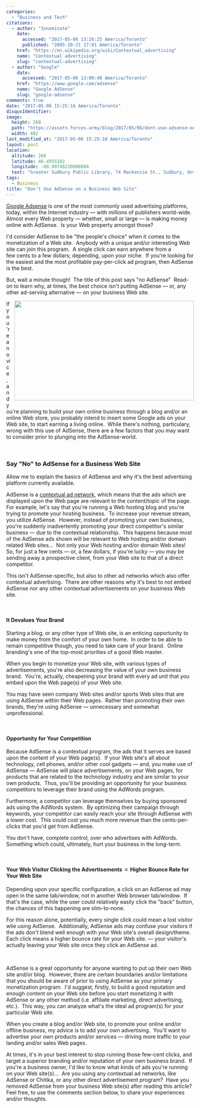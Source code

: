 ```yaml
---
categories:
  - "Business and Tech"
citations:
  - author: "Innominate"
    date:
      accessed: "2017-05-06 13:26:25 America/Toronto"
      published: "2005-10-21 17:01 America/Toronto"
    href: "https://en.wikipedia.org/wiki/Contextual_advertising"
    name: "Contextual advertising"
    slug: "contextual-advertising"
  - author: "Google"
    date:
      accessed: "2017-05-06 13:09:40 America/Toronto"
    href: "https://www.google.com/adsense"
    name: "Google AdSense"
    slug: "google-adsense"
comments: true
date: "2017-05-06 15:25:16 America/Toronto"
disqusIdentifier: 
image:
  height: 268
  path: "https://assets.forces.army/blog/2017/05/06/dont-use-adsense-on-a-business-web-site/hotlink-ok/innominate_1_482x268.png"
  width: 482
last_modified_at: "2017-05-06 15:25:16 America/Toronto"
layout: post
location:
  altitude: 266
  latitude: 46.4955102
  longitude: -80.99748220000004
  text: "Greater Sudbury Public Library, 74 Mackenzie St., Sudbury, Ontario, P3C 4X8, Canada"
tags:
  - Business
title: "Don't Use AdSense on a Business Web Site"
---
```


<p>
  <a href="{{ site.url }}{{ page.url }}#cite-google-adsense" rel="me" title="Google AdSense">Google Adsense</a> is one of the most commonly used advertising
  platforms, today, within the Internet industry &#8212; with millions of publishers world-wide.&nbsp; Almost every Web property &#8212; whether, small or large
  &#8212; is making money online with AdSense.&nbsp; Is your Web property amongst those?
</p>
<p>
  I'd consider AdSense to be &quot;the people's choice&quot; when it comes to the monetization of a Web site.&nbsp; Anybody with a unique and/or interesting Web
  site can join this program.&nbsp; A single click can earn anywhere from a few cents to a few dollars; depending, upon your niche.&nbsp; If you're looking for
  the easiest and the most profitable pay-per-click ad program, then AdSense is the best.
</p>
<p>
  But, wait a minute though!&nbsp; The title of this post says &quot;no AdSense&quot;&nbsp; Read-on to learn why, at times, the best choice isn't putting
  AdSense &#8212; or, any other ad-serving alternative &#8212; on your business Web site.
</p>
<!-- excerptBreak -->
<img
  alt="" height="268" src="{{ site.uri.assets }}/blog/2017/05/06/dont-use-adsense-on-a-business-web-site/innominate_1_482x268.png"
  style="border: 0px; float: right; margin-bottom: 10px; margin-left: 10px;" width="482" />
<p>
  If you're a novice, and you're planning to build your own online business through a blog and/or an online Web store, you probably intend to insert some Google
  ads on your Web site, to start earning a living online.&nbsp; While there's nothing, particulary, wrong with this use of AdSense, there are a few factors that
  you may want to consider prior to plunging into the AdSense-world.
</p>
<p>
  &nbsp;
</p>
<h3 id="say-no-to-adsense-for-a-business-web-site">
  Say &quot;No&quot; to AdSense for a Business Web Site
</h3>
<p>
  Allow me to explain the basics of AdSense and why it's the best advertising platform currently available.
</p>
<p>
  AdSense is a <a href="{{ site.url }}{{ page.url }}#cite-contextual-advertising" rel="me" title="Contextual advertising">contextual ad network</a>, which means
  that the ads which are displayed upon the Web page are relevant to the content/topic of the page.&nbsp; For example, let's say that you're running a Web
  hosting blog and you're trying to promote your hosting business.&nbsp; To increase your revenue stream, you utilize AdSense.&nbsp; However, instead of
  promoting your own business, you're suddenly inadvertently promoting your direct competitor's similar business &#8212; due to the contextual
  relationship.&nbsp; This happens because most of the AdSense ads shown will be relevant to Web hosting and/or domain related Web sites&hellip;&nbsp; Not only
  your Web hosting and/or domain Web sites!&nbsp; So, for just a few cents &#8212; or, a few dollars, if you're lucky &#8212; you may be sending away a
  prospective client, from your Web site to that of a direct competitor.
</p>
<p>
  This isn't AdSense-specific, but also to other ad networks which also offer contextual advertising.&nbsp; There are other reasons why it's best to not embed
  AdSense nor any other contextual advertisements on your business Web site.
</p>
<p>
  &nbsp;
</p>
<h4>
  It Devalues Your Brand
</h4>
<p>
  Starting a blog, or any other type of Web site, is an enticing opportunity to make money from the comfort of your own home.&nbsp; In order to be able to
  remain competitive though, you need to take care of your brand.&nbsp; Online branding's one of the top-most priorities of a good Web master.
</p>
<p>
  When you begin to monetize your Web site, with various types of advertisements, you're also decreasing the value of your own business brand.&nbsp; You're,
  actually, cheapening your brand with every ad unit that you embed upon the Web page(s) of your Web site.
</p>
<p>
  You may have seen company Web sites and/or sports Web sites that are using AdSense within their Web pages.&nbsp; Rather than promoting their own brands,
  they're using AdSense &#8212; unnecessary and somewhat unprofessional.
</p>
<p>
  &nbsp;
</p>
<h4>
  Opportunity for Your Competition
</h4>
<p>
  Because AdSense is a contextual program, the ads that it serves are based upon the content of your Web page(s).&nbsp; If your Web site's all about technology,
  cell phones, and/or other cool gadgets &#8212; and, you make use of AdSense &#8212; AdSense will place advertisements, on your Web pages, for products that
  are related to the technology industry and are similar to your own products.&nbsp; Thus, you'll be providing an opportunity for your business competitors to
  leverage their brand using the AdWords program.
</p>
<p>
  Furthermore, a competitor can leverage themselves by buying sponsored ads using the AdWords system.&nbsp; By optimizing their campaign through keywords, your
  competitor can easily reach your site through AdSense with a lower cost.&nbsp; This could cost you much more revenue than the cents-per-clicks that you'd get
  from AdSense.
</p>
<p>
  You don't have, complete control, over who advertises with AdWords.&nbsp; Something which could, ultimately, hurt your business in the long-term.
</p>
<p>
  &nbsp;
</p>
<h4>
  Your Web Visitor Clicking the Advertisements&nbsp; &equiv;&nbsp; Higher Bounce Rate for Your Web Site
</h4>
<p>
  Depending upon your specific configuration, a click on an AdSense ad may open in the same tab/window, not in another Web browser tab/window.&nbsp; If that's
  the case, while the user could relatively easily click the &quot;back&quot; button, the chances of this happening are slim-to-none.
</p>
<p>
  For this reason alone, potentially, every single click could mean a lost visitor wlie using AdSense.&nbsp; Additionally, AdSense ads may confuse your visitors
  if the ads don't blend well enough with your Web site's overall design/theme.&nbsp; Each click means a higher bounce rate for your Web site. &#8212; your
  visitor's actually leaving your Web site once they click an AdSense ad.
</p>
<p>
  &nbsp;
</p>
<p>
  AdSense is a great opportunity for anyone wanting to put up their own Web site and/or blog.&nbsp; However, there are certain boundaries and/or limitations
  that you should be aware of prior to using AdSense as your primary monetization program.&nbsp; I'd suggest, firstly, to build a good reputation and enough
  content on your Web site before you start monetizing it with AdSense or any other method (i.e. affiliate marketing, direct advertising, etc.).&nbsp; This way,
  you can analyze what's the ideal ad program(s) for your particular Web site.
</p>
<p>
  When you create a blog and/or Web site, to promote your online and/or offline business, my advice is to add your own advertising.&nbsp; You'll want to
  advertise your own products and/or services &#8212; driving more traffic to your landing and/or sales Web pages.
</p>
<p>
  At times, it's in your best interest to stop running those few-cent clicks, and target a superior branding and/or reputation of your own business brand.&nbsp;
  If you're a business owner, I'd like to know what kinds of ads you're running on your Web site(s)&hellip;&nbsp; Are you using any contextual ad networks, like
  AdSense or Chitika, or any other direct advertisement program?&nbsp; Have you removed AdSense from your business Web site(s) after reading this article?&nbsp;
  Feel free, to use the comments section below, to share your experiences and/or thoughts.
</p>
